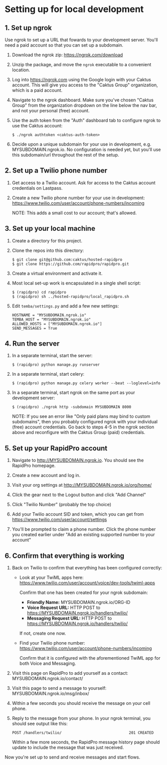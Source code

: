 # Setting up for local development

## 1. Set up ngrok

Use ngrok to set up a URL that fowards to your development server. You'll need
a paid account so that you can set up a subdomain.

1. Download the ngrok zip: https://ngrok.com/download

2. Unzip the package, and move the `ngrok` executable to a convenient
   location.

3. Log into https://ngrok.com using the Google login with your Caktus account.
   This will give you access to the "Caktus Group" organization, which is
   a paid account.

4. Navigate to the ngrok dashboard. Make sure you've chosen "Caktus Group"
   from the organization dropdown on the line below the nav bar, and not your
   personal (free) account.

5. Use the auth token from the "Auth" dashboard tab to configure ngrok to use
   the Caktus account:

    ```
    $ ./ngrok authtoken <caktus-auth-token>
    ```

6. Decide upon a unique subdomain for your use in development, e.g.
   MYSUBDOMAIN.ngrok.io. No configuration is needed yet, but you'll use
   this subdomain/url throughout the rest of the setup.

## 2. Set up a Twilio phone number

1. Get access to a Twilio account. Ask for access to the Caktus account
   credentials on Lastpass.

2. Create a new Twilio phone number for your use in development:
   https://www.twilio.com/user/account/phone-numbers/incoming

   NOTE: This adds a small cost to our account; that's allowed.

## 3. Set up your local machine

1. Create a directory for this project.

2. Clone the repos into this directory:

    ```
    $ git clone git@github.com:caktus/hosted-rapidpro
    $ git clone https://github.com/rapidpro/rapidpro.git
    ```

3. Create a virtual environment and activate it.

4. Most local set-up work is encapsulated in a single shell script:

    ```
    $ (rapidpro) cd rapidpro
    $ (rapidpro) sh ../hosted-rapidpro/local_rapidpro.sh
    ```

5. Edit ``temba/settings.py`` and add a few new settings:

    ```
    HOSTNAME = "MYSUBDOMAIN.ngrok.io"
    TEMBA_HOST = "MYSUBDOMAIN.ngrok.io"
    ALLOWED_HOSTS = ["MYSUBDOMAIN.ngrok.io"]
    SEND_MESSAGES = True
    ```

## 4. Run the server

1. In a separate terminal, start the server:

    ```
    $ (rapidpro) python manage.py runserver
    ```

2. In a separate terminal, start celery:

    ```
    $ (rapidpro) python manage.py celery worker --beat --loglevel=info
    ```

3. In a separate terminal, start ngrok on the same port as your development
   server:

    ```
    $ (rapidpro) ./ngrok http -subdomain MYSUBDOMAIN 8000
    ```

   NOTE: If you see an error like "Only paid plans may bind to custom
   subdomains", then you probably configured ngrok with your individual (free)
   account credentials. Go back to steps 4-5 in the ngrok section above and
   reconfigure with the Caktus Group (paid) credentials.


## 5. Set up your RapidPro account

1. Navigate to http://MYSUBDOMAIN.ngrok.io. You should see the RapidPro
   homepage.

2. Create a new account and log in.

3. Visit your org settings at http://MYSUBDOMAIN.ngrok.io/org/home/

4. Click the gear next to the Logout button and click "Add Channel"

5. Click "Twilio Number" (probably the top choice)

6. Add your Twilio account SID and token, which you can get from
   https://www.twilio.com/user/account/settings

7. You'll be prompted to claim a phone number. Click the phone number you
   created earlier under "Add an existing supported number to your account"

## 6. Confirm that everything is working

1. Back on Twilio to confirm that everything has been configured correctly:

    * Look at your TwiML apps here:
      https://www.twilio.com/user/account/voice/dev-tools/twiml-apps

      Confirm that one has been created for your ngrok subdomain:

        - **Friendly Name:** MYSUBDOMAIN.ngrok.io/ORG-ID
        - **Voice Request URL:** HTTP POST to https://MYSUBDOMAIN.ngrok.io/handlers/twilio/
        - **Messaging Request URL:** HTTP POST to https://MYSUBDOMAIN.ngrok.io/handlers/twilio/

      If not, create one now.

    * Find your Twilio phone number:
      https://www.twilio.com/user/account/phone-numbers/incoming

      Confirm that it is configured with the aforementioned TwiML app for
      both Voice and Messaging.

2. Visit this page on RapidPro to add yourself as a contact:
   MYSUBDOMAIN.ngrok.io/contact/

3. Visit this page to send a message to yourself:
   MYSUBDOMAIN.ngrok.io/msg/inbox/

4. Within a few seconds you should receive the message on your cell phone.

5. Reply to the message from your phone. In your ngrok terminal, you should
   see output like this:

    ```
    POST /handlers/twilio/                              201 CREATED
    ```

   Within a few more seconds, the RapidPro message history page should update
   to include the message that was just received.

Now you're set up to send and receive messages and start flows.

